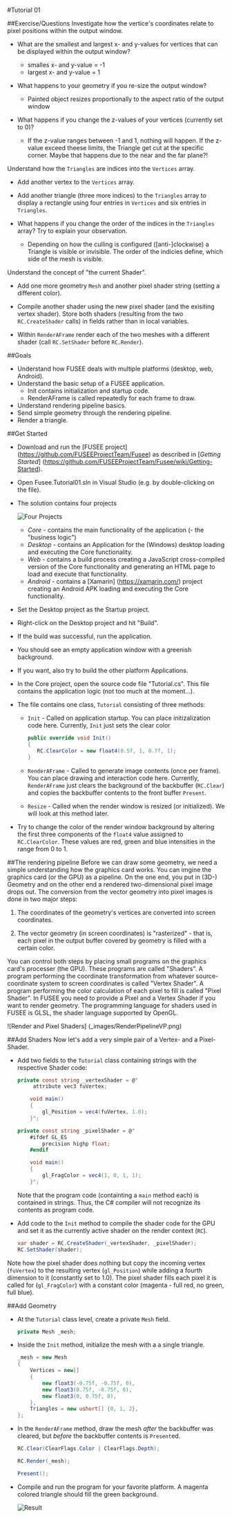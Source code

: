 #Tutorial 01

##Exercise/Questions
Investigate how the vertice's coordinates relate to pixel positions within the output window.
 
 - What are the smallest and largest x- and y-values for vertices that can be displayed within the output window?
 	- smalles x- and y-value = -1
 	- largest x- and y-value = 1
 
 - What happens to your geometry if you re-size the output window?
 	- Painted object resizes proportionally to the aspect ratio of the output window
 
 - What happens if you change the z-values of your vertices (currently set to 0)?
 	- If the z-value ranges between -1 and 1, nothing will happen. If the z-value exceed theese limits, the Triangle get cut at the specific corner. Maybe that happens due to the near and the far plane?!
 

Understand how the `Triangles` are indices into the `Vertices` array.
 
 - Add another vertex to the `Vertices` array. 
 
 - Add another triangle (three more indices) to the `Triangles` array to display a rectangle using four entries in `Vertices` and six entries in `Triangles`.
 
 - What happens if you change the order of the indices in the `Triangles` array? Try to explain your observation.
 	- Depending on how the culling is configured ([anti-]clockwise) a Triangle is visible or invisible. The order of the indicies define, which side of the mesh is visible.
 
 
Understand the concept of "the current Shader".

 - Add one more geometry `Mesh` and another pixel shader string (setting a different color).
 
 - Compile another shader using the new pixel shader (and the exisiting vertex shader). Store both shaders (resulting from the two `RC.CreateShader` calls) in fields rather than in local variables. 
 
 - Within `RenderAFrame` render each of the two meshes with a different shader (call `RC.SetShader` before `RC.Render`).
 
  

##Goals
 - Understand how FUSEE deals with multiple platforms (desktop, web, Android).
 - Understand the basic setup of a FUSEE application.
	- Init contains initialization and startup code.
	- RenderAFrame is called repeatedly for each frame to draw.
 - Understand rendering pipeline basics.
 - Send simple geometry through the rendering pipeline.
 - Render a triangle.

##Get Started
 - Download and run the [FUSEE project] (https://github.com/FUSEEProjectTeam/Fusee) as described in [_Getting Started_] (https://github.com/FUSEEProjectTeam/Fusee/wiki/Getting-Started).
 - Open Fusee.Tutorial01.sln in Visual Studio (e.g. by double-clicking on the file).
 - The solution contains four projects
 
   ![Four Projects](_images/SolutionProjects.png)
   - *Core* - contains the main functionality of the application (- the "business logic")
   - *Desktop* - contains an Application for the (Windows) desktop loading and executing the Core functionality.
   - *Web* - contains a build process creating a JavaScript cross-compiled version of the Core functionality and generating an HTML page to load and execute that functionality.
   - *Android* - contains a [Xamarin] (https://xamarin.com/) project creating an Android APK loading and executing the Core functionality.
 - Set the Desktop project as the Startup project. 
 - Right-click on the Desktop project and hit "Build".
 - If the build was successful, run the application.
 - You should see an empty application window with a greenish background.
 - If you want, also try to build the other platform Applications.
 - In the Core project, open the source code file "Tutorial.cs". This file contains the application logic (not too much at the moment...).
 - The file contains one class, `Tutorial` consisting of three methods:
   - `Init` - Called on application startup. You can place initizalization code here. Currently, `Init` just sets the clear color

     ```C#
     public override void Init()
     {
        RC.ClearColor = new float4(0.5f, 1, 0.7f, 1);
     }	
     ```

   - `RenderAFrame` - Called to generate image contents (once per frame). You can place drawing and interaction code here. Currently, `RenderAFrame` just clears the background of the backbuffer (`RC.Clear`) and copies the backbuffer contents to the front buffer `Present`.
   - `Resize` - Called when the render window is resized (or initialized). We will look at this method later.
 - Try to change the color of the render window background by altering the first three components of the `float4` value assigned to `RC.ClearColor`. These values are red, green and blue intensities in the range from 0 to 1.
   
 
##The rendering pipeline
Before we can draw some geometry, we need a simple understanding how the graphics card works. You can imgine the graphics card (or the GPU) as a pipeline. On the one end, you put in (3D-) Geometry and on the other end a rendered two-dimensional pixel image drops out. The conversion from the vector geometry into pixel images is done in two major steps: 

1. The coordinates of the geometry's vertices are converted into screen coordinates.

2. The vector geometry (in screen coordinates) is "rasterized" - that is, each pixel in the output buffer covered by geometry is filled with a certain color.

You can control both steps by placing small programs on the graphics card's processer (the GPU). These programs are called "Shaders". A program performing the coordinate transformation from whatever source-coordinate system to screen coordinates is called "Vertex Shader". A program performing the color calculation of each pixel to fill is called "Pixel Shader". In FUSEE you need to provide a Pixel and a Vertex Shader if you want to render geometry. The programming language for shaders used in FUSEE is GLSL, the shader language supported by OpenGL.

![Render and Pixel Shaders] (_images/RenderPipelineVP.png)

##Add Shaders
Now let's add a very simple pair of a Vertex- and a Pixel-Shader.
 - Add two fields to the `Tutorial` class containing strings with the respective Shader code:
	```C#
	private const string _vertexShader = @"
		 attribute vec3 fuVertex;

		void main()
		{
			gl_Position = vec4(fuVertex, 1.0);
		}";

	private const string _pixelShader = @"
		#ifdef GL_ES
			precision highp float;
		#endif

		void main()
		{
			gl_FragColor = vec4(1, 0, 1, 1);
		}";
	```
   Note that the program code (containting a `main` method each) is contained in strings. Thus, the C# compiler will not recognize its contents as program code. 
 
 - Add code to the `Init` method to compile the shader code for the GPU and set it as the currently active shader on the render context (`RC`).
	```C#
	var shader = RC.CreateShader(_vertexShader, _pixelShader);
	RC.SetShader(shader);
	```
 
Note how the pixel shader does nothing but copy the incoming vertex (`fuVertex`) to the resulting vertex (`gl_Position`) while adding a fourth dimension to it (constantly set to 1.0). The pixel shader fills each pixel it is called for (`gl_FragColor`) with a constant color (magenta - full red, no green, full blue).

##Add Geometry
 - At the `Tutorial` class level, create a private `Mesh` field. 
	```C#
    private Mesh _mesh;
	```

 - Inside the `Init` method, initialize the mesh with a a single triangle.
	```C#
	_mesh = new Mesh
	{
		Vertices = new[]
		{
			new float3(-0.75f, -0.75f, 0),
			new float3(0.75f, -0.75f, 0),
			new float3(0, 0.75f, 0),
		},
		Triangles = new ushort[] {0, 1, 2},
	};
	```

 - In the `RenderAFrame` method, draw the mesh _after_ the backbuffer was cleared, but _before_ the backbuffer contents is `Present`ed.
	```C#
	RC.Clear(ClearFlags.Color | ClearFlags.Depth);

	RC.Render(_mesh);

	Present();
	
	```
 
 - Compile and run the program for your favorite platform. A magenta colored triangle should fill the green background.
 
    ![Result](_images/Tut01Result.png)


 

 
